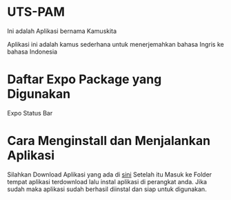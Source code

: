 # UTS-PAM
Ini adalah Aplikasi bernama Kamuskita

Aplikasi ini adalah kamus sederhana untuk menerjemahkan bahasa Ingris ke bahasa Indonesia

# Daftar Expo Package yang Digunakan
Expo Status Bar


# Cara Menginstall dan Menjalankan Aplikasi
Silahkan Download Aplikasi yang ada di [sini](https://exp-shell-app-assets.s3.us-west-1.amazonaws.com/android/%40dodisihombing016/kamuskita-4ea22a8005024cdca55868f90365dbd4-signed.apk)
Setelah itu Masuk ke Folder tempat aplikasi terdownload 
 lalu instal aplikasi  di perangkat anda.
Jika sudah maka aplikasi sudah berhasil diinstal dan siap untuk digunakan.
